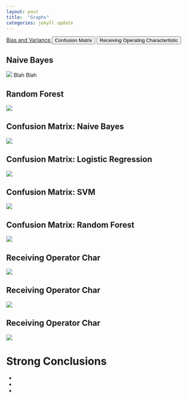 ```yaml
---
layout: post
title:  "Graphs"
categories: jekyll update
---
```


<a class="btn btn-primary" role="button" data-toggle="collapse" href="#collapseExample2" aria-expanded="false" aria-controls="collapseExample">
  Bias and Variance
</a>
<button class="btn btn-primary" type="button" data-toggle="collapse" data-target="#collapseExample" aria-expanded="false" aria-controls="collapseExample">
  Confusion Matrix
</button>
<button class="btn btn-primary" type="button" data-toggle="collapse" data-target="#collapseExample3" aria-expanded="false" aria-controls="collapseExample">
  Receiving Operating Charactertistic
</button>
<div class="collapse" id="collapseExample">
  <div class="well">
  <h2>Naive Bayes</h2>
  <img src="/assets/nb_rms_vs_train.png" />
  <caption>Blah Blah</caption>
  <h2>Random Forest</h2>
  <img src="/assets/rf_rms_vs_train.png" />
  </div>
</div>
<div class="collapse" id="collapseExample2">
  <div class="well">
      <h2>Confusion Matrix: Naive Bayes</h2>
      <img src="/assets/nb_confus_matrix.png" />
      <h2>Confusion Matrix: Logistic Regression</h2>
      <img src="/assets/lg_confus_matrix.png" />
      <h2>Confusion Matrix: SVM</h2>
      <img src="/assets/svm_confus_matrix.png" />
      <h2>Confusion Matrix: Random Forest </h2>
      <img src="/assets/rf_confus_matrix.png" />
  </div>
</div>
<div class="collapse" id="collapseExample3">
  <div class="well">
      <h2>Receiving Operator Char </h2>
      <img src="/assets/roc_sample.png" />
      <h2>Receiving Operator Char </h2>
      <img src="/assets/roc_samplev2.png" />
      <h2>Receiving Operator Char </h2>
      <img src="/assets/roc_lg_sample.png" />
  </div>
</div>
<!-- <h2>Naive Bayes</h2>
<img src="/assets/nb_rms_vs_train.png" />
<caption>Blah Blah</caption>
<h2>Random Forest</h2>
<img src="/assets/rf_rms_vs_train.png" />
<hr>
<h2>Confusion Matrix: Naive Bayes</h2>
<img src="/assets/nb_confus_matrix.png" />
<h2>Confusion Matrix: Logistic Regression</h2>
<img src="/assets/lg_confus_matrix.png" />
<h2>Confusion Matrix: SVM</h2>
<img src="/assets/svm_confus_matrix.png" />
<h2>Confusion Matrix: Random Forest </h2>
<img src="/assets/rf_confus_matrix.png" />
<hr>
<h2>Receiving Operator Char </h2>
<img src="/assets/roc_sample.png" />
<h2>Receiving Operator Char </h2>
<img src="/assets/roc_samplev2.png" />
<h2>Receiving Operator Char </h2>
<img src="/assets/roc_lg_sample.png" /> -->

<h1>Strong Conclusions</h1>
<ul>
    <li></li>
    <li></li>
    <li></li>
</ul>
   